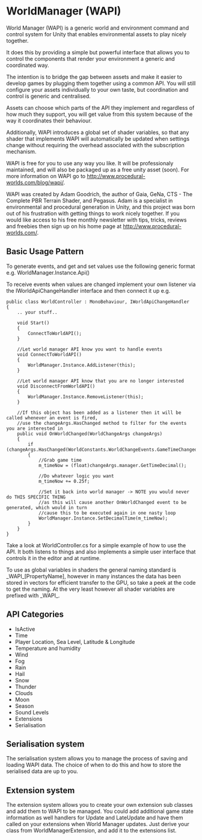# WorldManager (WAPI)
World Manager (WAPI) is a generic world and environment command and control system for Unity that enables environmental assets to play nicely together.

It does this by providing a simple but powerful interface that allows you to control the components that render your environment a generic and coordinated way.

The intention is to bridge the gap between assets and make it easier to develop games by plugging them together using a common API. You will still configure your assets individually to your own taste, but coordination and control is generic and centralised.

Assets can choose which parts of the API they implement and regardless of how much they support, you will get value from this system because of the way it coordinates their behaviour.

Additionally, WAPI introduces a global set of shader variables, so that any shader that implements WAPI will automatically be updated when settings change without requiring the overhead associated with the subscription mechanism.

WAPI is free for you to use any way you like. It will be professionaly maintained, and will also be packaged up as a free unity asset (soon). For more information on WAPI go to http://www.procedural-worlds.com/blog/wapi/.

WAPI was created by Adam Goodrich, the author of Gaia, GeNa, CTS - The Complete PBR Terrain Shader, and Pegasus. Adam is a specialist in environmental and procedural generation in Unity, and this project was born out of his frustration with getting things to work nicely together. If you would like access to his free monthly newsletter with tips, tricks, reviews and freebies then sign up on his home page at http://www.procedural-worlds.com/.

## Basic Usage Pattern

To generate events, and get and set values use the following generic format e.g. 
    WorldManager.Instance.Api()

To receive events when values are changed implement your own listener via the IWorldApiChangeHandler interface and then connect it up e.g. 

    public class WorldController : MonoBehaviour, IWorldApiChangeHandler
    {
        .. your stuff..

        void Start()
        {
            ConnectToWorldAPI();
        }

        //Let world manager API know you want to handle events
        void ConnectToWorldAPI()
        {
            WorldManager.Instance.AddListener(this);
        }

        //Let world manager API know that you are no longer interested
        void DisconnectFromWorldAPI()
        {
            WorldManager.Instance.RemoveListener(this);
        }

        //If this object has been added as a listener then it will be called whenever an event is fired,
        //use the changeArgs.HasChanged method to filter for the events you are interested in
        public void OnWorldChanged(WorldChangeArgs changeArgs)
        {
            if (changeArgs.HasChanged(WorldConstants.WorldChangeEvents.GameTimeChanged))
            {
                //Grab game time
                m_timeNow = (float)changeArgs.manager.GetTimeDecimal();

                //Do whatever logic you want
                m_timeNow += 0.25f;

                //Set it back into world manager -> NOTE you would never do THIS SPECIFIC THING
                //as this will cause another OnWorldChanged event to be generated, which would in turn
                //cause this to be executed again in one nasty loop
                WorldManager.Instance.SetDecimalTime(m_timeNow);
            }
        }
    }

Take a look at WorldController.cs for a simple example of how to use the API. It both listens to things
and also implements a simple user interface that controls it in the editor and at runtime.

To use as global variables in shaders the general naming standard is \_WAPI\_[PropertyName], however in many instances the data has been stored in vectors for efficient transfer to the GPU, so take a peek at the code to get the naming. At the very least however all shader variables are prefixed with \_WAPI\_.

## API Categories

* IsActive
* Time
* Player Location, Sea Level, Latitude & Longitude
* Temperature and humidity
* Wind
* Fog
* Rain
* Hail
* Snow
* Thunder
* Clouds
* Moon
* Season
* Sound Levels
* Extensions
* Serialisation

## Serialisation system

The serialisation system allows you to manage the process of saving and loading WAPI data. The choice of when to do this and how to store the serialised data are up to you.

## Extension system

The extension system allows you to create your own extension sub classes and add them to WAPI to be managed. You could add additional game state information as well handlers for Update and LateUpdate and have them called on your extensions when World Manager updates. Just derive your class from WorldManagerExtension, and add it to the extensions list.